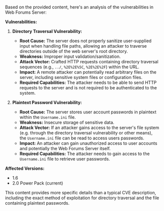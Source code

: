 Based on the provided content, here's an analysis of the vulnerabilities in Web Forums Server:

**Vulnerabilities:**

1.  **Directory Traversal Vulnerability:**
    *   **Root Cause:** The server does not properly sanitize user-supplied input when handling file paths, allowing an attacker to traverse directories outside of the web server's root directory.
    *   **Weakness:** Improper input validation/sanitization.
    *   **Attack Vector:** Crafted HTTP requests containing directory traversal sequences (e.g., `../`, `%2E%2E%5C`, `%2E%2E%2F`) within the URL.
    *   **Impact:** A remote attacker can potentially read arbitrary files on the server, including sensitive system files or configuration files.
    *   **Required Capabilities:** The attacker needs to be able to send HTTP requests to the server and is not required to be authenticated to the system.

2.  **Plaintext Password Vulnerability:**
    *   **Root Cause:** The server stores user account passwords in plaintext within the `Username.ini` file.
    *   **Weakness:** Insecure storage of sensitive data.
    *   **Attack Vector:** If an attacker gains access to the server's file system (e.g. through the directory traversal vulnerability or other means), the `Username.ini` file can be read to access users passwords.
    *   **Impact:** An attacker can gain unauthorized access to user accounts and potentially the Web Forums Server itself.
    *   **Required Capabilities:** The attacker needs to gain access to the `Username.ini` file to retrieve user passwords.

**Affected Versions:**
*   1.6
*   2.0 Power Pack (current)

This content provides more specific details than a typical CVE description, including the exact method of exploitation for directory traversal and the file containing plaintext passwords.